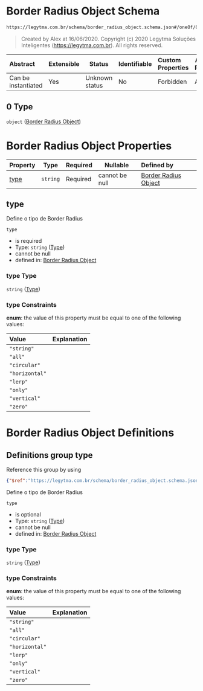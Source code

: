 # Border Radius Object Schema

```txt
https://legytma.com.br/schema/border_radius_object.schema.json#/oneOf/0
```




> Created by Alex at 16/06/2020.
> Copyright (c) 2020 Legytma Soluções Inteligentes (<https://legytma.com.br>). All rights reserved.
>

| Abstract            | Extensible | Status         | Identifiable | Custom Properties | Additional Properties | Access Restrictions | Defined In                                                                                |
| :------------------ | ---------- | -------------- | ------------ | :---------------- | --------------------- | ------------------- | ----------------------------------------------------------------------------------------- |
| Can be instantiated | Yes        | Unknown status | No           | Forbidden         | Allowed               | none                | [border_radius.schema.json\*](../schema/border_radius.schema.json "open original schema") |

## 0 Type

`object` ([Border Radius Object](border_radius-oneof-border-radius-object.md))

# Border Radius Object Properties

| Property      | Type     | Required | Nullable       | Defined by                                                                                                                                             |
| :------------ | -------- | -------- | -------------- | :----------------------------------------------------------------------------------------------------------------------------------------------------- |
| [type](#type) | `string` | Required | cannot be null | [Border Radius Object](border_radius_object-properties-type.md "https&#x3A;//legytma.com.br/schema/border_radius_object.schema.json#/properties/type") |

## type

Define o tipo de Border Radius


`type`

-   is required
-   Type: `string` ([Type](border_radius_object-properties-type.md))
-   cannot be null
-   defined in: [Border Radius Object](border_radius_object-properties-type.md "https&#x3A;//legytma.com.br/schema/border_radius_object.schema.json#/properties/type")

### type Type

`string` ([Type](border_radius_object-properties-type.md))

### type Constraints

**enum**: the value of this property must be equal to one of the following values:

| Value          | Explanation |
| :------------- | ----------- |
| `"string"`     |             |
| `"all"`        |             |
| `"circular"`   |             |
| `"horizontal"` |             |
| `"lerp"`       |             |
| `"only"`       |             |
| `"vertical"`   |             |
| `"zero"`       |             |

# Border Radius Object Definitions

## Definitions group type

Reference this group by using

```json
{"$ref":"https://legytma.com.br/schema/border_radius_object.schema.json#/definitions/type"}
```

Define o tipo de Border Radius


`type`

-   is optional
-   Type: `string` ([Type](border_radius_object-definitions-type.md))
-   cannot be null
-   defined in: [Border Radius Object](border_radius_object-definitions-type.md "https&#x3A;//legytma.com.br/schema/border_radius_object.schema.json#/definitions/type")

### type Type

`string` ([Type](border_radius_object-definitions-type.md))

### type Constraints

**enum**: the value of this property must be equal to one of the following values:

| Value          | Explanation |
| :------------- | ----------- |
| `"string"`     |             |
| `"all"`        |             |
| `"circular"`   |             |
| `"horizontal"` |             |
| `"lerp"`       |             |
| `"only"`       |             |
| `"vertical"`   |             |
| `"zero"`       |             |
